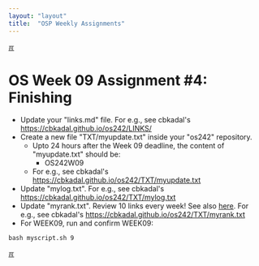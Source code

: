 ```yaml
---
layout: "layout"
title:  "OSP Weekly Assignments"
---
```


[&#x213C;](#idxXXX)<br id="idx000">
# OS Week 09 Assignment #4: Finishing

* Update your "links.md" file. For e.g., see cbkadal's <https://cbkadal.github.io/os242/LINKS/>
* Create a new file "TXT/myupdate.txt" inside your "os242" repository.
  * Upto 24 hours after the Week 09 deadline, the content of "myupdate.txt" should be:
    * OS242W09
  * For e.g., see cbkadal's <https://cbkadal.github.io/os242/TXT/myupdate.txt>
* Update "mylog.txt". For e.g., see cbkadal's <https://cbkadal.github.io/os242/TXT/mylog.txt>
* Update "myrank.txt". Review 10 links every week! See also [here](W02-08.md).
  For e.g., see cbkadal's <https://cbkadal.github.io/os242/TXT/myrank.txt>
* For WEEK09, run and confirm WEEK09:

```
bash myscript.sh 9

```
  
[&#x213C;](#)<br id="idxXXX"><br>

